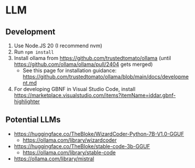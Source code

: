 # LLM

## Development
1. Use Node.JS 20 (I recommend nvm)
2. Run `npm install`
3. Install ollama from https://github.com/trustedtomato/ollama (until https://github.com/ollama/ollama/pull/2404 gets merged)
    - See this page for installation guidance: https://github.com/trustedtomato/ollama/blob/main/docs/development.md
4. For developing GBNF in Visual Studio Code, install https://marketplace.visualstudio.com/items?itemName=iddar.gbnf-highlighter

## Potential LLMs
- https://huggingface.co/TheBloke/WizardCoder-Python-7B-V1.0-GGUF
    - https://ollama.com/library/wizardcoder
- https://huggingface.co/TheBloke/stable-code-3b-GGUF
    - https://ollama.com/library/stable-code
- https://ollama.com/library/mistral